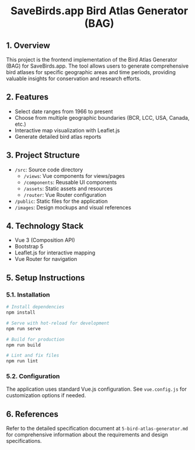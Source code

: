 <h1 align="center">SaveBirds.app Bird Atlas Generator (BAG)</h1>

## 1. Overview

This project is the frontend implementation of the Bird Atlas Generator (BAG) for SaveBirds.app. The tool allows users to generate comprehensive bird atlases for specific geographic areas and time periods, providing valuable insights for conservation and research efforts.

## 2. Features

- Select date ranges from 1966 to present
- Choose from multiple geographic boundaries (BCR, LCC, USA, Canada, etc.)
- Interactive map visualization with Leaflet.js
- Generate detailed bird atlas reports

## 3. Project Structure

- `/src`: Source code directory
  - `/views`: Vue components for views/pages
  - `/components`: Reusable UI components
  - `/assets`: Static assets and resources
  - `/router`: Vue Router configuration
- `/public`: Static files for the application
- `/images`: Design mockups and visual references

## 4. Technology Stack

- Vue 3 (Composition API)
- Bootstrap 5
- Leaflet.js for interactive mapping
- Vue Router for navigation

## 5. Setup Instructions

### 5.1. Installation

```bash
# Install dependencies
npm install

# Serve with hot-reload for development
npm run serve

# Build for production
npm run build

# Lint and fix files
npm run lint
```

### 5.2. Configuration

The application uses standard Vue.js configuration. See `vue.config.js` for customization options if needed.

## 6. References

Refer to the detailed specification document at `5-bird-atlas-generator.md` for comprehensive information about the requirements and design specifications.